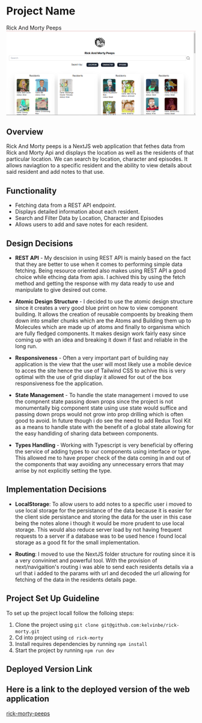 
# Project Name
Rick And Morty Peeps
![Alt Text](https://github.com/kelvinbe/rick-morty/blob/fixes-code-cleanup/public/morty.png?raw=true)

## Overview

Rick And Morty peeps is a NextJS web application that fethes data from Rick and Morty Api and displays the location as well as the residents of that particular location. 
We can search by location, character and episodes. It allows naviagtion to a specific resident and the ability to view details about said resident and add notes to that use.

## Functionality

- Fetching data from a REST API endpoint.
- Displays detailed information about each resident.
- Search and Filter Data by Location, Character and Episodes
- Allows users to add and save notes for each resident.


## Design Decisions

- **REST API** - My descision in using REST API is mainly based on the fact that they are better to use when it comes to performing simple data fetching. Being resource oriented also makes using REST API a good choice while ethcing data from apis. I achived this by using the fetch method and getting the response with my data ready to use and manipulate to give desired out come.

- **Atomic Design Structure** - I decided to use the atomic design structure since it creates a very good blue print on how to view component building. It allows the creation of reusable compoents by breaking them down into smaller chunks which are the Atoms and Building them up to Molecules which are made up of atoms and finally to organisma which are fully fledged components. It makes design work fairly easy since coming up with an idea and breaking it down if fast and reliable in the long run.

- **Responsiveness** - Often a very important part of building nay application is the view that the user will most likely use a mobile device to acces the site hence the use of Tailwind CSS to achive this is very optimal with the use of grid display it allowed for out of the box responsiveness foe the application.

- **State Management** - To handle the state management i moved to use the compnent state passing down props since the project is not monumentally big component state using use state would suffice and passing down props would not grow into prop drilling which is often good to avoid. In future though i do see the need to add Redux Tool Kit as a means to handle state with the benefit of a global state allowing for the easy handlding of sharing data between components.

- **Types Handling** - Working with Typescript is very beneficial by offering the service of adding types to our components using interface or type. This allowed me to have proper check of the data coming in and out of the components that way avoiding any unnecessary errors that may arrise by not explicitly setting the type.

## Implementation Decisions

- **LocalStorage**: To allow users to add notes to a specific user i moved to use local storage for the persistance of the data because it is easier for the client side persistance  and  storing the data for the user in this case being the notes alone i though it would be more prudent to use local storage. This would also reduce server load by not having frequent requests to a server if a database was to be used hence i found local storage as a good fit for the small implementation.

- **Routing**: I moved to use the NextJS folder structure for routing since it is a very convininet and powerful tool. With the provision of next/navigaition's routing i was able to send each residents details via a url that i added to the params with url and decoded the url allowing for fetching of the data in the residents details page.


## Project Set Up Guideline

To set up the project locall follow the folloing steps:
1. Clone the project using `git clone git@github.com:kelvinbe/rick-morty.git`
2. Cd into project using `cd rick-morty`
3. Install requires dependencies by running `npm install`
4. Start the project by running `npm run dev`

## Deployed Version Link

## Here is a link to the deployed version of the web application 

[rick-morty-peeps](https://rick-morty-seven-pi.vercel.app/)